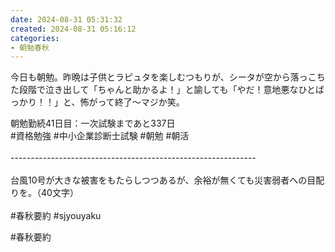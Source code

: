 ```yaml
---
date: 2024-08-31 05:31:32
created: 2024-08-31 05:16:12
categories:
- 朝勉春秋
---
```


今日も朝勉。昨晩は子供とラピュタを楽しむつもりが、シータが空から落っこちた段階で泣き出して「ちゃんと助かるよ！」と諭しても「やだ！意地悪なひとばっかり！！」と、怖がって終了〜マジか笑。

  
朝勉勤続41日目：一次試験まであと337日  
#資格勉強 #中小企業診断士試験 #朝勉 #朝活  
\
\-------------------------------------------------------------  
\
台風10号が大きな被害をもたらしつつあるが、余裕が無くても災害弱者への目配りを。（40文字）  
\
#春秋要約 #sjyouyaku

#春秋要約